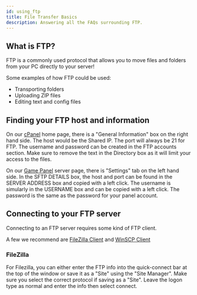 ```yaml
---
id: using_ftp
title: File Transfer Basics
description: Answering all the FAQs surrounding FTP.
---
```


## What is FTP?

FTP is a commonly used protocol that allows you to move files and folders from your PC directly to your server!

Some examples of how FTP could be used:

- Transporting folders
- Uploading ZIP files
- Editing text and config files

## Finding your FTP host and information

On our [cPanel](https://hrzn.link/cpanel) home page, there is a "General Information" box on the right hand side.
The host would be the Shared IP.
The port will always be 21 for FTP.
The username and password can be created in the FTP accounts section.
Make sure to remove the text in the Directory box as it will limit your access to the files.

On our [Game Panel](https://hrzn.link/panel) server page, there is "Settings" tab on the left hand side.
In the SFTP DETAILS box, the host and port can be found in the SERVER ADDRESS box and copied with a left click.
The username is simularly in the USERNAME box and can be copied with a left click.
The password is the same as the password for your panel account.

## Connecting to your FTP server

Connecting to an FTP server requires some kind of FTP client.

A few we recommend are [FileZilla Client](https://filezilla-project.org/download.php?type=client) and [WinSCP Client](https://winscp.net/eng/download.php)

### FileZilla

For Filezilla, you can either enter the FTP info into the quick-connect bar at the top of the window or save it as a "Site" using the "Site Manager".
Make sure you select the correct protocol if saving as a "Site".
Leave the logon type as normal and enter the info then select connect.
